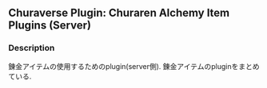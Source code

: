 ## Churaverse Plugin: Churaren Alchemy Item Plugins (Server)

### Description

錬金アイテムの使用するためのplugin(server側).
錬金アイテムのpluginをまとめている.
